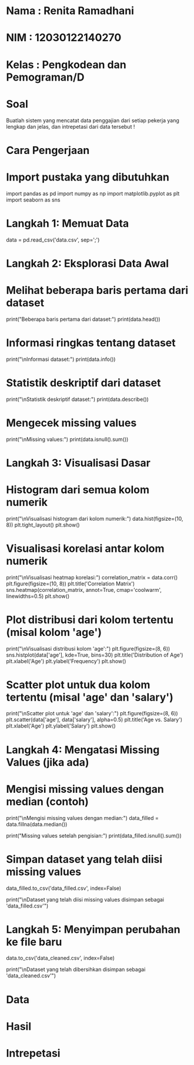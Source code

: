 # Nama : Renita Ramadhani #
# NIM : 12030122140270 #
# Kelas : Pengkodean dan Pemograman/D #

# Soal #
Buatlah sistem yang mencatat data penggajian dari setiap pekerja yang lengkap dan jelas, dan intrepetasi dari data tersebut !

# Cara Pengerjaan #
# Import pustaka yang dibutuhkan
import pandas as pd
import numpy as np
import matplotlib.pyplot as plt
import seaborn as sns

# Langkah 1: Memuat Data
data = pd.read_csv('data.csv', sep=';')

# Langkah 2: Eksplorasi Data Awal

# Melihat beberapa baris pertama dari dataset
print("Beberapa baris pertama dari dataset:")
print(data.head())

# Informasi ringkas tentang dataset
print("\nInformasi dataset:")
print(data.info())

# Statistik deskriptif dari dataset
print("\nStatistik deskriptif dataset:")
print(data.describe())

# Mengecek missing values
print("\nMissing values:")
print(data.isnull().sum())

# Langkah 3: Visualisasi Dasar

# Histogram dari semua kolom numerik
print("\nVisualisasi histogram dari kolom numerik:")
data.hist(figsize=(10, 8))
plt.tight_layout()
plt.show()

# Visualisasi korelasi antar kolom numerik
print("\nVisualisasi heatmap korelasi:")
correlation_matrix = data.corr()
plt.figure(figsize=(10, 8))
plt.title('Correlation Matrix')
sns.heatmap(correlation_matrix, annot=True, cmap='coolwarm', linewidths=0.5)
plt.show()

# Plot distribusi dari kolom tertentu (misal kolom 'age')
print("\nVisualisasi distribusi kolom 'age':")
plt.figure(figsize=(8, 6))
sns.histplot(data['age'], kde=True, bins=30)
plt.title('Distribution of Age')
plt.xlabel('Age')
plt.ylabel('Frequency')
plt.show()

# Scatter plot untuk dua kolom tertentu (misal 'age' dan 'salary')
print("\nScatter plot untuk 'age' dan 'salary':")
plt.figure(figsize=(8, 6))
plt.scatter(data['age'], data['salary'], alpha=0.5)
plt.title('Age vs. Salary')
plt.xlabel('Age')
plt.ylabel('Salary')
plt.show()

# Langkah 4: Mengatasi Missing Values (jika ada)

# Mengisi missing values dengan median (contoh)
print("\nMengisi missing values dengan median:")
data_filled = data.fillna(data.median())

print("Missing values setelah pengisian:")
print(data_filled.isnull().sum())

# Simpan dataset yang telah diisi missing values
data_filled.to_csv('data_filled.csv', index=False)

print("\nDataset yang telah diisi missing values disimpan sebagai 'data_filled.csv'")

# Langkah 5: Menyimpan perubahan ke file baru
data.to_csv('data_cleaned.csv', index=False)

print("\nDataset yang telah dibersihkan disimpan sebagai 'data_cleaned.csv'")

# Data #

# Hasil #

# Intrepetasi #


